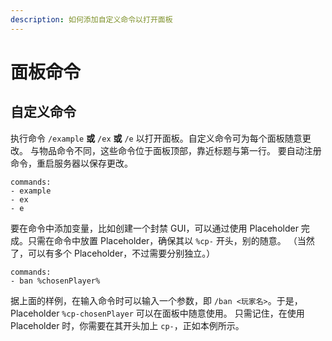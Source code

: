 ```yaml
---
description: 如何添加自定义命令以打开面板
---
```


# 面板命令

## **自定义命令**

执行命令 `/example` **或** `/ex` **或** `/e` 以打开面板。自定义命令可为每个面板随意更改。 与物品命令不同，这些命令位于面板顶部，靠近标题与第一行。 要自动注册命令，重启服务器以保存更改。

```
commands: 
- example
- ex
- e
```

要在命令中添加变量，比如创建一个封禁 GUI，可以通过使用 Placeholder 完成。只需在命令中放置 Placeholder，确保其以 `%cp-` 开头，别的随意。 （当然了，可以有多个 Placeholder，不过需要分别独立。）

```
commands: 
- ban %chosenPlayer%
```

据上面的样例，在输入命令时可以输入一个参数，即 `/ban <玩家名>`。于是，Placeholder `%cp-chosenPlayer` 可以在面板中随意使用。 只需记住，在使用 Placeholder 时，你需要在其开头加上 `cp-`，正如本例所示。
